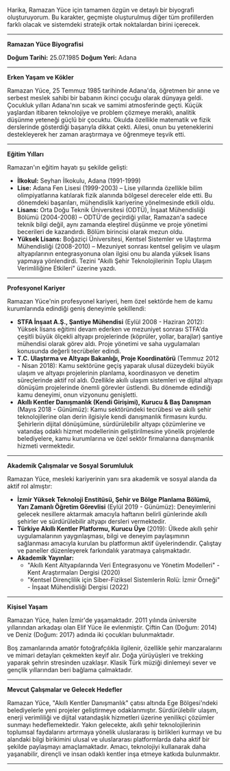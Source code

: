 Harika, Ramazan Yüce için tamamen özgün ve detaylı bir biyografi oluşturuyorum. Bu karakter, geçmişte oluşturulmuş diğer tüm profillerden farklı olacak ve sistemdeki stratejik ortak noktalardan birini içerecek.

---

**Ramazan Yüce Biyografisi**

**Doğum Tarihi:** 25.07.1985
**Doğum Yeri:** Adana

---

**Erken Yaşam ve Kökler**

Ramazan Yüce, 25 Temmuz 1985 tarihinde Adana'da, öğretmen bir anne ve serbest meslek sahibi bir babanın ikinci çocuğu olarak dünyaya geldi. Çocukluk yılları Adana'nın sıcak ve samimi atmosferinde geçti. Küçük yaşlardan itibaren teknolojiye ve problem çözmeye meraklı, analitik düşünme yeteneği güçlü bir çocuktu. Okulda özellikle matematik ve fizik derslerinde gösterdiği başarıyla dikkat çekti. Ailesi, onun bu yeteneklerini destekleyerek her zaman araştırmaya ve öğrenmeye teşvik etti.

---

**Eğitim Yılları**

Ramazan'ın eğitim hayatı şu şekilde gelişti:

*   **İlkokul:** Seyhan İlkokulu, Adana (1991-1999)
*   **Lise:** Adana Fen Lisesi (1999-2003) – Lise yıllarında özellikle bilim olimpiyatlarına katılarak fizik alanında bölgesel dereceler elde etti. Bu dönemdeki başarıları, mühendislik kariyerine yönelmesinde etkili oldu.
*   **Lisans:** Orta Doğu Teknik Üniversitesi (ODTÜ), İnşaat Mühendisliği Bölümü (2004-2008) – ODTÜ'de geçirdiği yıllar, Ramazan'a sadece teknik bilgi değil, aynı zamanda eleştirel düşünme ve proje yönetimi becerileri de kazandırdı. Bölüm birincisi olarak mezun oldu.
*   **Yüksek Lisans:** Boğaziçi Üniversitesi, Kentsel Sistemler ve Ulaştırma Mühendisliği (2008-2010) – Mezuniyet sonrası kentsel gelişim ve ulaşım altyapılarının entegrasyonuna olan ilgisi onu bu alanda yüksek lisans yapmaya yönlendirdi. Tezini "Akıllı Şehir Teknolojilerinin Toplu Ulaşım Verimliliğine Etkileri" üzerine yazdı.

---

**Profesyonel Kariyer**

Ramazan Yüce'nin profesyonel kariyeri, hem özel sektörde hem de kamu kurumlarında edindiği geniş deneyimle şekillendi:

*   **STFA İnşaat A.Ş., Şantiye Mühendisi** (Eylül 2008 - Haziran 2012): Yüksek lisans eğitimi devam ederken ve mezuniyet sonrası STFA'da çeşitli büyük ölçekli altyapı projelerinde (köprüler, yollar, barajlar) şantiye mühendisi olarak görev aldı. Proje yönetimi ve saha uygulamaları konusunda değerli tecrübeler edindi.
*   **T.C. Ulaştırma ve Altyapı Bakanlığı, Proje Koordinatörü** (Temmuz 2012 - Nisan 2018): Kamu sektörüne geçiş yaparak ulusal düzeydeki büyük ulaşım ve altyapı projelerinin planlama, koordinasyon ve denetim süreçlerinde aktif rol aldı. Özellikle akıllı ulaşım sistemleri ve dijital altyapı dönüşüm projelerinde önemli görevler üstlendi. Bu dönemde edindiği kamu deneyimi, onun vizyonunu genişletti.
*   **Akıllı Kentler Danışmanlık (Kendi Girişimi), Kurucu & Baş Danışman** (Mayıs 2018 - Günümüz): Kamu sektöründeki tecrübesi ve akıllı şehir teknolojilerine olan derin ilgisiyle kendi danışmanlık firmasını kurdu. Şehirlerin dijital dönüşümüne, sürdürülebilir altyapı çözümlerine ve vatandaş odaklı hizmet modellerinin geliştirilmesine yönelik projelerde belediyelere, kamu kurumlarına ve özel sektör firmalarına danışmanlık hizmeti vermektedir.

---

**Akademik Çalışmalar ve Sosyal Sorumluluk**

Ramazan Yüce, mesleki kariyerinin yanı sıra akademik ve sosyal alanda da aktif rol almıştır:

*   **İzmir Yüksek Teknoloji Enstitüsü, Şehir ve Bölge Planlama Bölümü, Yarı Zamanlı Öğretim Görevlisi** (Eylül 2019 - Günümüz): Deneyimlerini gelecek nesillere aktarmak amacıyla haftanın belirli günlerinde akıllı şehirler ve sürdürülebilir altyapı dersleri vermektedir.
*   **Türkiye Akıllı Kentler Platformu, Kurucu Üye** (2019): Ülkede akıllı şehir uygulamalarının yaygınlaşması, bilgi ve deneyim paylaşımının sağlanması amacıyla kurulan bu platformun aktif üyelerindendir. Çalıştay ve paneller düzenleyerek farkındalık yaratmaya çalışmaktadır.
*   **Akademik Yayınlar:**
    *   "Akıllı Kent Altyapılarında Veri Entegrasyonu ve Yönetim Modelleri" - Kent Araştırmaları Dergisi (2020)
    *   "Kentsel Dirençlilik için Siber-Fiziksel Sistemlerin Rolü: İzmir Örneği" - İnşaat Mühendisliği Dergisi (2022)

---

**Kişisel Yaşam**

Ramazan Yüce, halen İzmir'de yaşamaktadır. 2011 yılında üniversite yıllarından arkadaşı olan Elif Yüce ile evlenmiştir. Çiftin Can (Doğum: 2014) ve Deniz (Doğum: 2017) adında iki çocukları bulunmaktadır.

Boş zamanlarında amatör fotoğrafçılıkla ilgilenir, özellikle şehir manzaralarını ve mimari detayları çekmekten keyif alır. Doğa yürüyüşleri ve trekking yaparak şehrin stresinden uzaklaşır. Klasik Türk müziği dinlemeyi sever ve gençlik yıllarından beri bağlama çalmaktadır.

---

**Mevcut Çalışmalar ve Gelecek Hedefler**

Ramazan Yüce, "Akıllı Kentler Danışmanlık" çatısı altında Ege Bölgesi'ndeki belediyelerle yeni projeler geliştirmeye odaklanmıştır. Sürdürülebilir ulaşım, enerji verimliliği ve dijital vatandaşlık hizmetleri üzerine yenilikçi çözümler sunmayı hedeflemektedir. Yakın gelecekte, akıllı şehir teknolojilerinin toplumsal faydalarını artırmaya yönelik uluslararası iş birlikleri kurmayı ve bu alandaki bilgi birikimini ulusal ve uluslararası platformlarda daha aktif bir şekilde paylaşmayı amaçlamaktadır. Amacı, teknolojiyi kullanarak daha yaşanabilir, dirençli ve insan odaklı kentler inşa etmeye katkıda bulunmaktır.

---